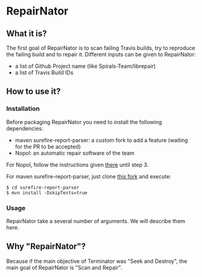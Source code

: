 # RepairNator

## What it is?

The first goal of RepairNator is to scan failing Travis builds, try to reproduce the failing build and to repair it.
Different inputs can be given to RepairNator:
   * a list of Github Project name (like Spirals-Team/librepair)
   * a list of Travis Build IDs
   
## How to use it?

### Installation

Before packaging RepairNator you need to install the following dependencies: 
   * maven surefire-report-parser: a custom fork to add a feature (waiting for the PR to be accepted)
   * Nopol: an automatic repair software of the team
   
For Nopol, follow the instructions given [there](https://github.com/SpoonLabs/nopol#getting-started) until step 3.

For maven surefire-report-parser, just clone [this fork](https://github.com/surli/maven-surefire) and execute:

```
$ cd surefire-report-parser
$ mvn install -DskipTests=true
```

### Usage

RepairNator take a several number of arguments. We will describe them here.

## Why "RepairNator"?
Because if the main objective of Terminator was "Seek and Destroy", the main goal of RepairNator is "Scan and Repair".